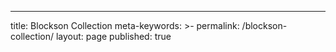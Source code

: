 ---
title: Blockson Collection
meta-keywords: >-
permalink: /blockson-collection/
layout: page
published: true
